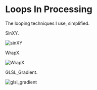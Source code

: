 # Loops In Processing
The looping techniques I use, simplified.

SinXY.

![sinXY](https://user-images.githubusercontent.com/1738321/72843826-19845100-3c7a-11ea-86dc-80c8538bfb20.gif)

WrapX.

![WrapX](https://user-images.githubusercontent.com/1738321/73129148-aea98180-3fbb-11ea-90f6-27ea3d52e056.gif)

GLSL_Gradient.

![glsl_gradient](https://user-images.githubusercontent.com/1738321/74562196-0bf47b00-4f49-11ea-8bac-898552a58d68.gif)
